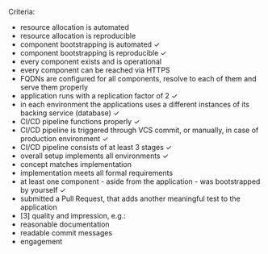 Criteria:

- resource allocation is automated
- resource allocation is reproducible
- component bootstrapping is automated ✓
- component bootstrapping is reproducible ✓
- every component exists and is operational
- every component can be reached via HTTPS
- FQDNs are configured for all components, resolve to each of them and serve them properly
- application runs with a replication factor of 2 ✓
- in each environment the applications uses a different instances of its backing service (database) ✓
- CI/CD pipeline functions properly ✓
- CI/CD pipeline is triggered through VCS commit, or manually, in case of production environment ✓
- CI/CD pipeline consists of at least 3 stages ✓
- overall setup implements all environments ✓
- concept matches implementation
- implementation meets all formal requirements
- at least one component - aside from the application - was bootstrapped by yourself ✓
- submitted a Pull Request, that adds another meaningful test to the application
- [3] quality and impression, e.g.:
- reasonable documentation
- readable commit messages
- engagement

